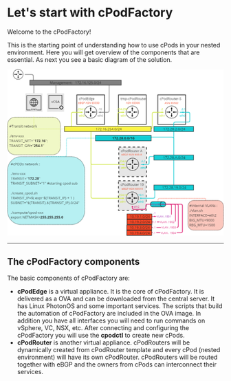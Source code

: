 # Let's start with cPodFactory

Welcome to the cPodFactory!

This is the starting point of understanding how to use cPods in your nested environment. Here you will get overview of the components that are essential. As next you see a basic diagram of the solution. 

![new transport zone](images/basic-cpod-diagram.png)

----
## The cPodFactory components

The basic components of cPodFactory are:

* **cPodEdge** is a virtual appliance. It is the core of cPodFactory. It is delivered as a OVA and can be downloaded from the central server. It has Linux PhotonOS and some important services. The scripts that build the automation of cPodFactory are included in the OVA image. In addition you have all interfaces you will need to run commands on vSphere, VC, NSX, etc. After connecting and configuring the cPodFactory you will use the **cpodctl** to create new cPods.
* **cPodRouter** is another virtual appliance. cPodRouters will be dynamically created from cPodRouter template and every cPod (nested environment) will have its own cPodRouter. cPodRouters will be routed together with eBGP and the owners from cPods can interconnect their services.
